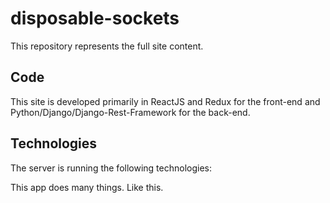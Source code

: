 # disposable-sockets

This repository represents the full site content.

## Code

This site is developed primarily in ReactJS and Redux for the front-end and Python/Django/Django-Rest-Framework for the back-end.

## Technologies

The server is running the following technologies:

This app does many things.  Like this.
